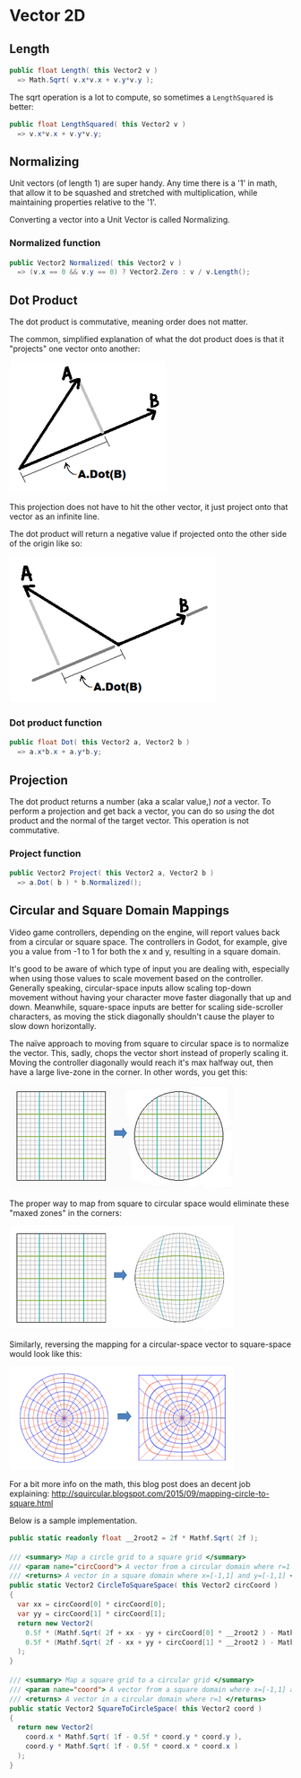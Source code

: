 # Vector 2D

## Length

```csharp
public float Length( this Vector2 v )
  => Math.Sqrt( v.x*v.x + v.y*v.y );
```

The sqrt operation is a lot to compute, so sometimes a `LengthSquared` is better:

```csharp
public float LengthSquared( this Vector2 v )
  => v.x*v.x + v.y*v.y;
```


## Normalizing

Unit vectors (of length 1) are super handy. Any time there is a '1' in math, that allow it to be squashed and stretched with multiplication, while maintaining properties relative to the '1'.

Converting a vector into a Unit Vector is called Normalizing.

### Normalized function
```csharp
public Vector2 Normalized( this Vector2 v )
  => (v.x == 0 && v.y == 0) ? Vector2.Zero : v / v.Length();
```


## Dot Product

The dot product is commutative, meaning order does not matter.

The common, simplified explanation of what the dot product does is that it "projects" one vector onto another:

![](./img/dot_product.png)

This projection does not have to hit the other vector, it just project onto that vector as an infinite line.

The dot product will return a negative value if projected onto the other side of the origin like so:

![](./img/dot_product2.png)

### Dot product function
```csharp
public float Dot( this Vector2 a, Vector2 b )
  => a.x*b.x + a.y*b.y;
```


## Projection

The dot product returns a number (aka a scalar value,) _not_ a vector.
To perform a projection and get back a vector, you can do so _using_ the dot product and the normal of the target vector. This operation is not commutative.

### Project function
```csharp
public Vector2 Project( this Vector2 a, Vector2 b )
  => a.Dot( b ) * b.Normalized();
```


## Circular and Square Domain Mappings

Video game controllers, depending on the engine, will report values back from a circular or square space. The controllers in Godot, for example, give you a value from -1 to 1 for both the x and y, resulting in a square domain.

It's good to be aware of which type of input you are dealing with, especially when using those values to scale movement based on the controller.
Generally speaking, circular-space inputs allow scaling top-down movement without having your character move faster diagonally that up and down. Meanwhile, square-space inputs are better for scaling side-scroller characters, as moving the stick diagonally shouldn't cause the player to slow down horizontally.

The naïve approach to moving from square to circular space is to normalize the vector. This, sadly, chops the vector short instead of properly scaling it. Moving the controller diagonally would reach it's max halfway out, then have a large live-zone in the corner. In other words, you get this:

![](./img/square_vec_normalized.png)

The proper way to map from square to circular space would eliminate these "maxed zones" in the corners:

![](./img/square_vec_circularized.png)

Similarly, reversing the mapping for a circular-space vector to square-space would look like this:

![](./img/circ_vec_squarized.png)


For a bit more info on the math, this blog post does an decent job explaining: http://squircular.blogspot.com/2015/09/mapping-circle-to-square.html

Below is a sample implementation.

```csharp
public static readonly float __2root2 = 2f * Mathf.Sqrt( 2f );

/// <summary> Map a circle grid to a square grid </summary>
/// <param name="circCoord"> A vector from a circular domain where r=1 </param>
/// <returns> A vector in a square domain where x=[-1,1] and y=[-1,1] </returns>
public static Vector2 CircleToSquareSpace( this Vector2 circCoord )
{
  var xx = circCoord[0] * circCoord[0];
  var yy = circCoord[1] * circCoord[1];
  return new Vector2(
    0.5f * (Mathf.Sqrt( 2f + xx - yy + circCoord[0] * __2root2 ) - Mathf.Sqrt( 2f + xx - yy - circCoord[0] * __2root2 )),
    0.5f * (Mathf.Sqrt( 2f - xx + yy + circCoord[1] * __2root2 ) - Mathf.Sqrt( 2f - xx + yy - circCoord[1] * __2root2 ))
  );
}

/// <summary> Map a square grid to a circular grid </summary>
/// <param name="coord"> A vector from a square domain where x=[-1,1] and y=[-1,1] </param>
/// <returns> A vector in a circular domain where r=1 </returns>
public static Vector2 SquareToCircleSpace( this Vector2 coord )
{
  return new Vector2(
    coord.x * Mathf.Sqrt( 1f - 0.5f * coord.y * coord.y ),
    coord.y * Mathf.Sqrt( 1f - 0.5f * coord.x * coord.x )
  );
}
```

